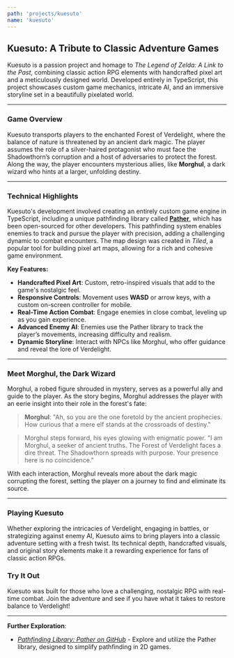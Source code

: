 ```yaml
---
path: 'projects/kuesuto'
name: 'kuesuto'
---
```



## Kuesuto: A Tribute to Classic Adventure Games

Kuesuto is a passion project and homage to *The Legend of Zelda: A Link to the Past*, combining classic action RPG elements with handcrafted pixel art and a meticulously designed world. Developed entirely in TypeScript, this project showcases custom game mechanics, intricate AI, and an immersive storyline set in a beautifully pixelated world.

---

### Game Overview

Kuesuto transports players to the enchanted Forest of Verdelight, where the balance of nature is threatened by an ancient dark magic. The player assumes the role of a silver-haired protagonist who must face the Shadowthorn’s corruption and a host of adversaries to protect the forest. Along the way, the player encounters mysterious allies, like **Morghul**, a dark wizard who hints at a larger, unfolding destiny.

---

### Technical Highlights

Kuesuto's development involved creating an entirely custom game engine in TypeScript, including a unique pathfinding library called **[Pather](https://www.npmjs.com/package/@arcia125/pather)**, which has been open-sourced for other developers. This pathfinding system enables enemies to track and pursue the player with precision, adding a challenging dynamic to combat encounters. The map design was created in *Tiled*, a popular tool for building pixel art maps, allowing for a rich and cohesive game environment.

**Key Features:**

* **Handcrafted Pixel Art**: Custom, retro-inspired visuals that add to the game's nostalgic feel.
* **Responsive Controls**: Movement uses **WASD** or arrow keys, with a custom on-screen controller for mobile.
* **Real-Time Action Combat**: Engage enemies in close combat, leveling up as you gain experience.
* **Advanced Enemy AI**: Enemies use the Pather library to track the player’s movements, increasing difficulty and realism.
* **Dynamic Storyline**: Interact with NPCs like Morghul, who offer guidance and reveal the lore of Verdelight.

---

### Meet Morghul, the Dark Wizard

Morghul, a robed figure shrouded in mystery, serves as a powerful ally and guide to the player. As the story begins, Morghul addresses the player with an eerie insight into their role in the forest's fate:

> **Morghul**: "Ah, so you are the one foretold by the ancient prophecies. How curious that a mere elf stands at the crossroads of destiny."

> Morghul steps forward, his eyes glowing with enigmatic power. "I am Morghul, a seeker of ancient truths. The Forest of Verdelight faces a dire threat. The Shadowthorn spreads with purpose. Your presence here is no coincidence."

With each interaction, Morghul reveals more about the dark magic corrupting the forest, setting the player on a journey to find and eliminate its source.

---

### Playing Kuesuto

Whether exploring the intricacies of Verdelight, engaging in battles, or strategizing against enemy AI, Kuesuto aims to bring players into a classic adventure setting with a fresh twist. Its technical depth, handcrafted visuals, and original story elements make it a rewarding experience for fans of classic action RPGs.

### Try It Out

Kuesuto was built for those who love a challenging, nostalgic RPG with real-time combat. Join the adventure and see if you have what it takes to restore balance to Verdelight!

---

**Further Exploration**:
* *[Pathfinding Library: Pather on GitHub](https://github.com/Arcia125/pather)* - Explore and utilize the Pather library, designed to simplify pathfinding in 2D games.
